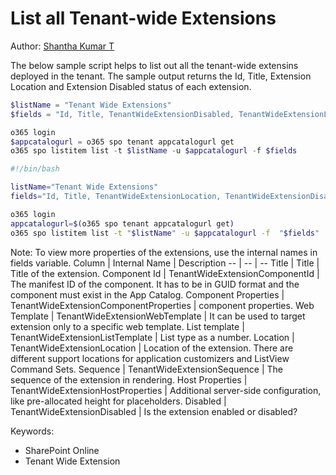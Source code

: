 # List all Tenant-wide Extensions

Author: [Shantha Kumar T](https://www.ktskumar.com/2020/04/manage-tenant-wide-extensions-using-office-365-cli/)

The below sample script helps to list out all the tenant-wide extensins deployed in the tenant. The sample output returns the Id, Title, Extension Location and Extension Disabled status of each extension.


```powershell tab="PowerShell Core"
$listName = "Tenant Wide Extensions" 
$fields = "Id, Title, TenantWideExtensionDisabled, TenantWideExtensionLocation"

o365 login
$appcatalogurl = o365 spo tenant appcatalogurl get
o365 spo listitem list -t $listName -u $appcatalogurl -f $fields
```

```bash tab="Bash"
#!/bin/bash

listName="Tenant Wide Extensions"
fields="Id, Title, TenantWideExtensionLocation, TenantWideExtensionDisabled"

o365 login
appcatalogurl=$(o365 spo tenant appcatalogurl get)
o365 spo listitem list -t "$listName" -u $appcatalogurl -f  "$fields"
```

Note: To view more properties of the extensions, use the internal names in fields variable.
Column	|	Internal Name	|	Description
--	|	--	|	--
Title	|	Title	|	Title of the extension.
Component Id	|	TenantWideExtensionComponentId	|	The manifest ID of the component. It has to be in GUID format and the component must exist in the App Catalog.
Component Properties	|	TenantWideExtensionComponentProperties	|	component properties.
Web Template	|	TenantWideExtensionWebTemplate	|	It can be used to target extension only to a specific web template.
List template	|	TenantWideExtensionListTemplate	|	List type as a number.
Location	|	TenantWideExtensionLocation	|	Location of the extension. There are different support locations for application customizers and ListView Command Sets.
Sequence	|	TenantWideExtensionSequence	|	The sequence of the extension in rendering.
Host Properties	|	TenantWideExtensionHostProperties	|	Additional server-side configuration, like pre-allocated height for placeholders.
Disabled	|	TenantWideExtensionDisabled	|	Is the extension enabled or disabled?

Keywords:

- SharePoint Online
- Tenant Wide Extension
